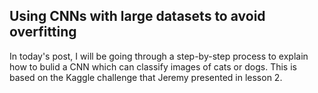 ## Using CNNs with large datasets to avoid overfitting

In today's post, I will be going through a step-by-step process to explain how to bulid a CNN which can classify images of cats or dogs.
This is based on the Kaggle challenge that Jeremy presented in lesson 2.


